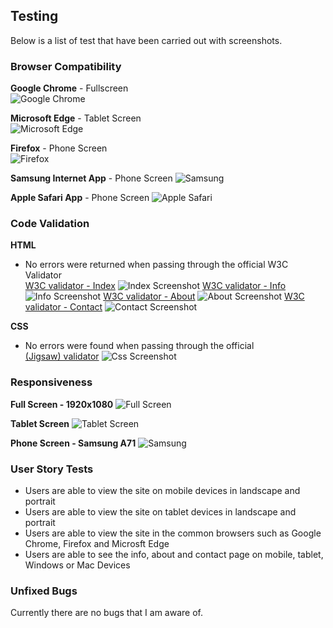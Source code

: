 ## Testing

Below is a list of test that have been carried out with screenshots.

### Browser Compatibility
__Google Chrome__ - Fullscreen\
![Google Chrome](documentation/testing/google-chrome.png)

__Microsoft Edge__ - Tablet Screen\
![Microsoft Edge](documentation/testing/microsoft-edge.png)

__Firefox__ - Phone Screen\
![Firefox](documentation/testing/firefox.png)

__Samsung Internet App__ - Phone Screen
![Samsung](documentation/testing/samsung.jpg)

__Apple Safari App__ - Phone Screen
![Apple Safari](documentation/testing/safari.png)

### Code Validation
__HTML__
  - No errors were returned when passing through the official W3C Validator\
  [W3C validator - Index](https://validator.w3.org/nu/?doc=https://robcole-dev.github.io/Cadius-Gaming/index.html)
  ![Index Screenshot](documentation/testing/index-valid.png)
  [W3C validator - Info](https://validator.w3.org/nu/?doc=https://robcole-dev.github.io/Cadius-Gaming/info.html)
  ![Info Screenshot](documentation/testing/info-valid.png)
  [W3C validator - About](https://validator.w3.org/nu/?doc=https://robcole-dev.github.io/Cadius-Gaming/about.html)
  ![About Screenshot](documentation/testing/about-valid.png)
  [W3C validator - Contact](https://validator.w3.org/nu/?doc=https://robcole-dev.github.io/Cadius-Gaming/contact.html)
  ![Contact Screenshot](documentation/testing/contact-valid.png)

__CSS__
  - No errors were found when passing through the official\
  [(Jigsaw) validator](https://jigsaw.w3.org/css-validator/validator?uri=https%3A%2F%2Frobcole-dev.github.io%2FCadius-Gaming%2F&profile=css3svg&usermedium=all&warning=1&vextwarning=&lang=en)
  ![Css Screenshot](documentation/testing/css-valid.png)

### Responsiveness
__Full Screen - 1920x1080__
![Full Screen](documentation/testing/fullscreen.png)

__Tablet Screen__
![Tablet Screen](documentation/testing/tablet.png)

__Phone Screen - Samsung A71__
![Samsung](documentation/testing/samsung.jpg)

### User Story Tests

- Users are able to view the site on mobile devices in landscape and portrait
- Users are able to view the site on tablet devices in landscape and portrait
- Users are able to view the site in the common browsers such as Google Chrome, Firefox and Microsft Edge
- Users are able to see the info, about and contact page on mobile, tablet, Windows or Mac Devices

### Unfixed Bugs

Currently there are no bugs that I am aware of.